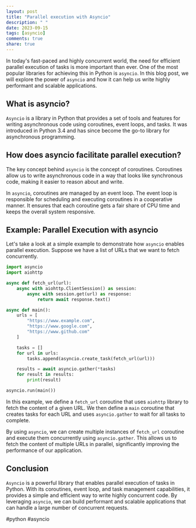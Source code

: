 ```yaml
---
layout: post
title: "Parallel execution with Asyncio"
description: " "
date: 2023-09-15
tags: [asyncio]
comments: true
share: true
---
```


In today's fast-paced and highly concurrent world, the need for efficient parallel execution of tasks is more important than ever. One of the most popular libraries for achieving this in Python is `asyncio`. In this blog post, we will explore the power of `asyncio` and how it can help us write highly performant and scalable applications.

## What is asyncio?

`Asyncio` is a library in Python that provides a set of tools and features for writing asynchronous code using coroutines, event loops, and tasks. It was introduced in Python 3.4 and has since become the go-to library for asynchronous programming.

## How does asyncio facilitate parallel execution?

The key concept behind `asyncio` is the concept of coroutines. Coroutines allow us to write asynchronous code in a way that looks like synchronous code, making it easier to reason about and write.

In `asyncio`, coroutines are managed by an event loop. The event loop is responsible for scheduling and executing coroutines in a cooperative manner. It ensures that each coroutine gets a fair share of CPU time and keeps the overall system responsive.

## Example: Parallel Execution with asyncio

Let's take a look at a simple example to demonstrate how `asyncio` enables parallel execution. Suppose we have a list of URLs that we want to fetch concurrently.

```python
import asyncio
import aiohttp

async def fetch_url(url):
    async with aiohttp.ClientSession() as session:
        async with session.get(url) as response:
            return await response.text()

async def main():
    urls = [
        "https://www.example.com",
        "https://www.google.com",
        "https://www.github.com"
    ]

    tasks = []
    for url in urls:
        tasks.append(asyncio.create_task(fetch_url(url)))

    results = await asyncio.gather(*tasks)
    for result in results:
        print(result)

asyncio.run(main())
```

In this example, we define a `fetch_url` coroutine that uses `aiohttp` library to fetch the content of a given URL. We then define a `main` coroutine that creates tasks for each URL and uses `asyncio.gather` to wait for all tasks to complete.

By using `asyncio`, we can create multiple instances of `fetch_url` coroutine and execute them concurrently using `asyncio.gather`. This allows us to fetch the content of multiple URLs in parallel, significantly improving the performance of our application.

## Conclusion

`Asyncio` is a powerful library that enables parallel execution of tasks in Python. With its coroutines, event loop, and task management capabilities, it provides a simple and efficient way to write highly concurrent code. By leveraging `asyncio`, we can build performant and scalable applications that can handle a large number of concurrent requests.

#python #asyncio
